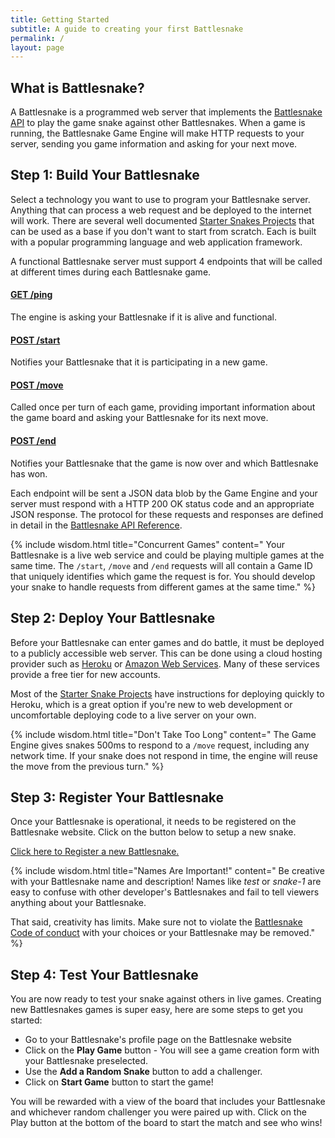 ```yaml
---
title: Getting Started
subtitle: A guide to creating your first Battlesnake
permalink: /
layout: page
---
```


## What is Battlesnake?

A Battlesnake is a programmed web server that implements the [Battlesnake API](/snake-api) to play the game snake against other Battlesnakes. When a game is running, the Battlesnake Game Engine will make HTTP requests to your server, sending you game information and asking for your next move.

## Step 1: Build Your Battlesnake

Select a technology you want to use to program your Battlesnake server. Anything that can process a web request and be deployed to the internet will work. There are several well documented [Starter Snakes Projects](/stater-snakes) that can be used as a base if you don't want to start from scratch. Each is built with a popular programming language and web application framework.

A functional Battlesnake server must support 4 endpoints that will be called at different times during each Battlesnake game.

#### [GET /ping](/snake-api#tag/endpoints/paths/~1ping/post)
The engine is asking your Battlesnake if it is alive and functional.

#### [POST /start](/snake-api#tag/endpoints/paths/~1start/post)
Notifies your Battlesnake that it is participating in a new game.

#### [POST /move](/snake-api#tag/endpoints/paths/~1move/post)
Called once per turn of each game, providing important information about the game board and asking your Battlesnake for its next move.

#### [POST /end](/snake-api#tag/endpoints/paths/~1end/post)
Notifies your Battlesnake that the game is now over and which Battlesnake has won.

Each endpoint will be sent a JSON data blob by the Game Engine and your server must respond with a HTTP 200 OK status code and an appropriate JSON response. The protocol for these requests and responses are defined in detail in the [Battlesnake API Reference](/snake-api).

{% include wisdom.html
    title="Concurrent Games"
    content="
Your Battlesnake is a live web service and could be playing multiple games at the same time. The `/start`, `/move` and `/end` requests will all contain a Game ID that uniquely identifies which game the request is for. You should develop your snake to handle requests from different games at the same time." %}

## Step 2: Deploy Your Battlesnake

Before your Battlesnake can enter games and do battle, it must be deployed to a publicly accessible web server. This can be done using a cloud hosting provider such as [Heroku](https://www.heroku.com/) or [Amazon Web Services](https://aws.amazon.com). Many of these services provide a free tier for new accounts.

Most of the [Starter Snake Projects](/starter-snakes) have instructions for deploying quickly to Heroku, which is a great option if you're new to web development or uncomfortable deploying code to a live server on your own.

{% include wisdom.html
    title="Don't Take Too Long"
    content="
The Game Engine gives snakes 500ms to respond to a `/move` request, including any network time. If your snake does not respond in time, the engine will reuse the move from the previous turn." %}

## Step 3: Register Your Battlesnake

Once your Battlesnake is operational, it needs to be registered on the Battlesnake website. Click on the button below to setup a new snake.

[Click here to Register a new Battlesnake.](https://play.battlesnake.com/account/snakes/create/)

{% include wisdom.html
    title="Names Are Important!"
    content="
Be creative with your Battlesnake name and description! Names like *test* or *snake-1* are easy to confuse with other developer's Battlesnakes and fail to tell viewers anything about your Battlesnake.

That said, creativity has limits. Make sure not to violate the [Battlesnake Code of conduct](https://play.battlesnake.com/about/conduct/) with your choices or your Battlesnake may be removed." %}

## Step 4: Test Your Battlesnake

You are now ready to test your snake against others in live games. Creating new Battlesnakes games is super easy, here are some steps to get you started:

* Go to your Battlesnake's profile page on the Battlesnake website
* Click on the **Play Game** button - You will see a game creation form with your Battlesnake preselected.
* Use the **Add a Random Snake** button to add a challenger.
* Click on **Start Game** button to start the game!

You will be rewarded with a view of the board that includes your Battlesnake and whichever random challenger you were paired up with. Click on the Play button at the bottom of the board to start the match and see who wins!
